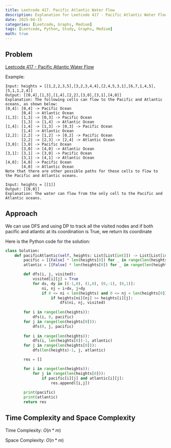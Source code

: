```yaml
---
title: Leetcode 417. Pacific Atlantic Water Flow
description: Explanation for Leetcode 417 - Pacific Atlantic Water Flow, and its solution in Python.
date: 2025-04-15
categories: [Leetcode, Graphs, Medium]
tags: [Leetcode, Python, Study, Graphs, Medium]
math: true
---
```


## Problem
[Leetcode 417 - Pacific Atlantic Water Flow](https://leetcode.com/problems/pacific-atlantic-water-flow/description/)

Example:
```
Input: heights = [[1,2,2,3,5],[3,2,3,4,4],[2,4,5,3,1],[6,7,1,4,5],[5,1,1,2,4]]
Output: [[0,4],[1,3],[1,4],[2,2],[3,0],[3,1],[4,0]]
Explanation: The following cells can flow to the Pacific and Atlantic oceans, as shown below:
[0,4]: [0,4] -> Pacific Ocean 
       [0,4] -> Atlantic Ocean
[1,3]: [1,3] -> [0,3] -> Pacific Ocean 
       [1,3] -> [1,4] -> Atlantic Ocean
[1,4]: [1,4] -> [1,3] -> [0,3] -> Pacific Ocean 
       [1,4] -> Atlantic Ocean
[2,2]: [2,2] -> [1,2] -> [0,2] -> Pacific Ocean 
       [2,2] -> [2,3] -> [2,4] -> Atlantic Ocean
[3,0]: [3,0] -> Pacific Ocean 
       [3,0] -> [4,0] -> Atlantic Ocean
[3,1]: [3,1] -> [3,0] -> Pacific Ocean 
       [3,1] -> [4,1] -> Atlantic Ocean
[4,0]: [4,0] -> Pacific Ocean 
       [4,0] -> Atlantic Ocean
Note that there are other possible paths for these cells to flow to the Pacific and Atlantic oceans.

Input: heights = [[1]]
Output: [[0,0]]
Explanation: The water can flow from the only cell to the Pacific and Atlantic oceans.
```

## Approach

We can use DFS and using DP to track all the visited nodes and if both pacific and atlantic at its coordination is True, we return its coordinate

Here is the Python code for the solution:
```python
class Solution:
    def pacificAtlantic(self, heights: List[List[int]]) -> List[List[int]]:
        pacific = [[False] * len(heights[0]) for _ in range(len(heights))]
        atlantic = [[False] * len(heights[0]) for _ in range(len(heights))]

        def dfs(i, j, visited):
            visited[i][j] = True
            for dx, dy in [(-1,0), (1,0), (0,-1), (0,1)]:
                ni, nj = i+dx, j+dy
                if 0 <= ni < len(heights) and 0 <= nj < len(heights[0]) and not visited[ni][nj]:
                    if heights[ni][nj] >= heights[i][j]:
                        dfs(ni, nj, visited)
        
        for i in range(len(heights)):
            dfs(i, 0, pacific)
        for j in range(len(heights[0])):
            dfs(0, j, pacific)
        
        for i in range(len(heights)):
            dfs(i, len(heights[0])-1, atlantic)
        for j in range(len(heights[0])):
            dfs(len(heights)-1, j, atlantic)

        res = []

        for i in range(len(heights)):
            for j in range(len(heights[0])):
                if pacific[i][j] and atlantic[i][j]:
                    res.append([i,j])
        
        print(pacific)
        print(atlantic)
        return res
```
## Time Complexity and Space Complexity

Time Complexity: $O(n*m)$

Space Complexity: $O(n*m)$